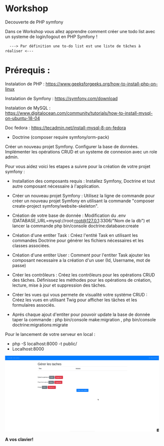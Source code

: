 # Workshop
Decouverte de PHP symfony

Dans ce Workshop vous allez apprendre comment créer une todo list avec un systeme de login/logout en PHP Symfony !

      ---> Par définition une to-do list est une liste de tâches à réaliser <---

# Prérequis :

Instalation de PHP : https://www.geeksforgeeks.org/how-to-install-php-on-linux

Instalation de Symfony : https://symfony.com/download

Instalation de MySQL : https://www.digitalocean.com/community/tutorials/how-to-install-mysql-on-ubuntu-18-04 

Doc fedora : https://tecadmin.net/install-mysql-8-on-fedora
- Doctrine (composer require symfony/orm-pack)

Créer un nouveau projet Symfony.
Configurer la base de données.
Implémenter les opérations CRUD et un systeme de connexion avec un role admin.

Pour vous aidez voici les etapes a suivre pour la création de votre projet symfony : 

- Installation des composants requis : Installez Symfony, Doctrine et tout autre composant nécessaire à l'application.
 
- Créer un nouveau projet Symfony : Utilisez la ligne de commande pour créer un nouveau projet Symfony en utilisant la commande "composer create-project symfony/website-skeleton".

- Création de votre base de donnée : Modification du .env (DATABASE_URL=mysql://root:root@127.0.1:3306/"Nom de la db") et lancer la commande php bin/console doctrine:database:create

- Création d'une entiter Task : Créez l'entité Task en utilisant les commandes Doctrine pour générer les fichiers nécessaires et les classes associées.

- Création d'une entiter User : Comment pour l'entiter Task ajouter les composant necessaire a la création d'un user (Id, Username, mot de passe)

- Créer les contrôleurs : Créez les contrôleurs pour les opérations CRUD des tâches. Définissez les méthodes pour les opérations de création, lecture, mise à jour et suppression des tâches.

- Créer les vues qui vous permete de visualité votre systéme CRUD : Créez les vues en utilisant Twig pour afficher les tâches et les formulaires associés.

- Aprés chaque ajout d'entiter pour pouvoir update la base de donnée taper la commande : php bin/console make:migration , php bin/console doctrine:migrations:migrate

Pour le lancement de votre serveur en local : 
- php -S localhost:8000 -t public/
- Localhost:8000

![Screenshot](CRUD.png)

**A vos clavier!**
